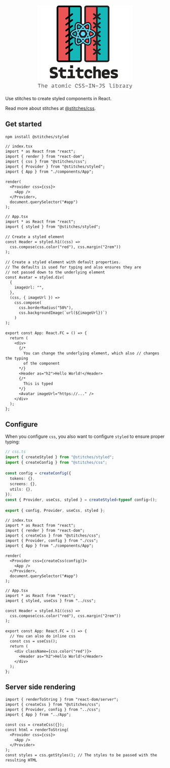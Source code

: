 <p align="center">
  <img width="300" src="../../react.png">
</p>

Use stitches to create styled components in React.

Read more about stitches at [@stitches/css](https://github.com/christianalfoni/stitches/tree/master/packages/css).

## Get started

`npm install @stitches/styled`

```tsx
// index.tsx
import * as React from "react";
import { render } from "react-dom";
import { css } from "@stitches/css";
import { Provider } from "@stitches/styled";
import { App } from "./components/App";

render(
  <Provider css={css}>
    <App />
  </Provider>,
  document.querySelector("#app")
);
```

```tsx
// App.tsx
import * as React from "react";
import { styled } from "@stitches/styled";

// Create a styled element
const Header = styled.h1((css) =>
  css.compose(css.color("red"), css.margin("2rem"))
);

// Create a styled element with default properties.
// The defaults is used for typing and also ensures they are
// not passed down to the underlying element
const Avatar = styled.div(
  {
    imageUrl: "",
  },
  (css, { imageUrl }) =>
    css.compose(
      css.borderRadius("50%"),
      css.backgroundImage(`url(${imageUrl})`)
    )
);

export const App: React.FC = () => {
  return (
    <div>
      {/*
        You can change the underlying element, which also // changes the typing
        of the component
      */}
      <Header as="h2">Hello World!</Header>
      {/*
        This is typed
      */}
      <Avatar imageUrl="https://..." />
    </div>
  );
};
```

## Configure

When you configure `css`, you also want to configure `styled` to ensure proper typing:

```ts
// css.ts
import { createStyled } from "@stitches/styled";
import { createConfig } from "@stitches/css";

const config = createConfig({
  tokens: {},
  screens: {},
  utils: {},
});
const { Provider, useCss, styled } = createStyled<typeof config>();

export { config, Provider, useCss, styled };
```

```tsx
// index.tsx
import * as React from "react";
import { render } from "react-dom";
import { createCss } from "@stitches/css";
import { Provider, config } from "./css";
import { App } from "./components/App";

render(
  <Provider css={createCss(config)}>
    <App />
  </Provider>,
  document.querySelector("#app")
);
```

```tsx
// App.tsx
import * as React from "react";
import { styled, useCss } from "../css";

const Header = styled.h1((css) =>
  css.compose(css.color("red"), css.margin("2rem"))
);

export const App: React.FC = () => {
  // You can also do inline css
  const css = useCss();
  return (
    <div className={css.color("red")}>
      <Header as="h2">Hello World!</Header>
    </div>
  );
};
```

## Server side rendering

```tsx
import { renderToString } from "react-dom/server";
import { createCss } from "@stitches/css";
import { Provider, config } from "../css";
import { App } from "../App";

const css = createCss({});
const html = renderToString(
  <Provider css={css}>
    <App />
  </Provider>
);
const styles = css.getStyles(); // The styles to be passed with the resulting HTML
```
